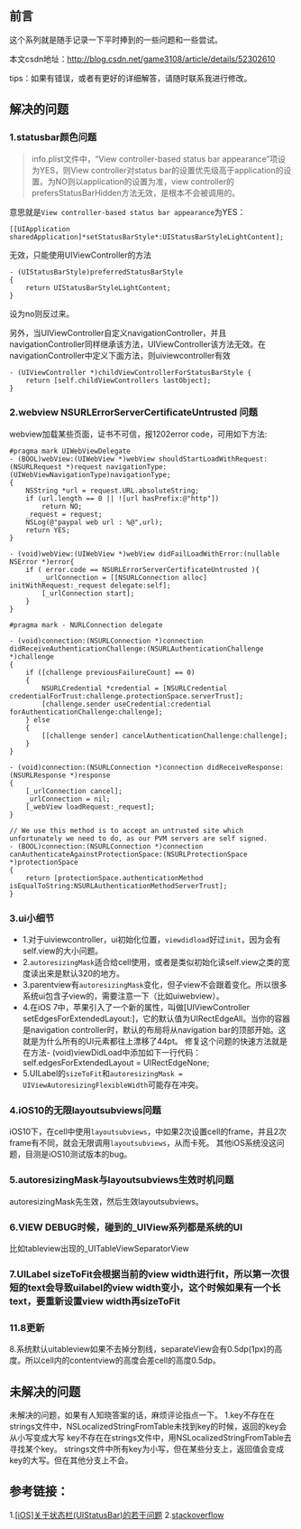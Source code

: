 ## 前言
这个系列就是随手记录一下平时捧到的一些问题和一些尝试。

本文csdn地址：http://blog.csdn.net/game3108/article/details/52302610

tips：如果有错误，或者有更好的详细解答，请随时联系我进行修改。

## 解决的问题
### 1.statusbar颜色问题

>info.plist文件中，“View controller-based status bar appearance”项设为YES，则View controller对status bar的设置优先级高于application的设置。为NO则以application的设置为准，view controller的prefersStatusBarHidden方法无效，是根本不会被调用的。

意思就是``View controller-based status bar appearance``为YES：
```
[[UIApplication sharedApplication]*setStatusBarStyle*:UIStatusBarStyleLightContent];
```
无效，只能使用UIViewController的方法
```
- (UIStatusBarStyle)preferredStatusBarStyle
{
    return UIStatusBarStyleLightContent;
}
```
设为no则反过来。

另外，当UIViewController自定义navigationController，并且navigationController同样继承该方法，UIViewController该方法无效。在navigationController中定义下面方法，则uiviewcontroller有效
```
- (UIViewController *)childViewControllerForStatusBarStyle {
    return [self.childViewControllers lastObject];
}
```

### 2.webview NSURLErrorServerCertificateUntrusted 问题
webview加载某些页面，证书不可信，报1202error code，可用如下方法:
```
#pragma mark UIWebViewDelegate
- (BOOL)webView:(UIWebView *)webView shouldStartLoadWithRequest:(NSURLRequest *)request navigationType:(UIWebViewNavigationType)navigationType;
{
    NSString *url = request.URL.absoluteString;
    if (url.length == 0 || ![url hasPrefix:@"http"])
        return NO;
    _request = request;
    NSLog(@"paypal web url : %@",url);
    return YES;
}

- (void)webView:(UIWebView *)webView didFailLoadWithError:(nullable NSError *)error{
    if ( error.code == NSURLErrorServerCertificateUntrusted ){
        _urlConnection = [[NSURLConnection alloc] initWithRequest:_request delegate:self];
        [_urlConnection start];
    }
}

#pragma mark - NURLConnection delegate

- (void)connection:(NSURLConnection *)connection didReceiveAuthenticationChallenge:(NSURLAuthenticationChallenge *)challenge
{
    if ([challenge previousFailureCount] == 0)
    {
        NSURLCredential *credential = [NSURLCredential credentialForTrust:challenge.protectionSpace.serverTrust];
        [challenge.sender useCredential:credential forAuthenticationChallenge:challenge];
    } else
    {
        [[challenge sender] cancelAuthenticationChallenge:challenge];
    }
}

- (void)connection:(NSURLConnection *)connection didReceiveResponse:(NSURLResponse *)response
{
    [_urlConnection cancel];
    _urlConnection = nil;
    [_webView loadRequest:_request];
}

// We use this method is to accept an untrusted site which unfortunately we need to do, as our PVM servers are self signed.
- (BOOL)connection:(NSURLConnection *)connection canAuthenticateAgainstProtectionSpace:(NSURLProtectionSpace *)protectionSpace
{
    return [protectionSpace.authenticationMethod isEqualToString:NSURLAuthenticationMethodServerTrust];
}
```

### 3.ui小细节
* 1.对于uiviewcontroller，ui初始化位置，``viewdidload``好过``init``，因为会有self.view的大小问题。
* 2.``autoresizingMask``适合给cell使用，或者是类似初始化读self.view之类的宽度读出来是默认320的地方。
* 3.parentview有``autoresizingMask``变化，但子view不会跟着变化。所以很多系统ui包含子view的，需要注意一下（比如uiwebview）。
* 4.在iOS 7中，苹果引入了一个新的属性，叫做[UIViewController setEdgesForExtendedLayout:]，它的默认值为UIRectEdgeAll。当你的容器是navigation controller时，默认的布局将从navigation bar的顶部开始。这就是为什么所有的UI元素都往上漂移了44pt。
修复这个问题的快速方法就是在方法- (void)viewDidLoad中添加如下一行代码：
self.edgesForExtendedLayout = UIRectEdgeNone;
* 5.UILabel的``sizeToFit``和``autoresizingMask = UIViewAutoresizingFlexibleWidth``可能存在冲突。

### 4.iOS10的无限layoutsubviews问题
iOS10下，在cell中使用``layoutsubviews``，中如果2次设置cell的frame，并且2次frame有不同，就会无限调用``layoutsubviews``，从而卡死。
其他iOS系统没这问题，目测是iOS10测试版本的bug。

### 5.autoresizingMask与layoutsubviews生效时机问题
autoresizingMask先生效，然后生效layoutsubviews。

### 6.VIEW DEBUG时候，碰到的_UIView系列都是系统的UI
比如tableview出现的_UITableViewSeparatorView

### 7.UILabel sizeToFit会根据当前的view width进行fit，所以第一次很短的text会导致uilabel的view width变小，这个时候如果有一个长text，要重新设置view width再sizeToFit

### 11.8更新
8.系统默认uitableview如果不去掉分割线，separateView会有0.5dp(1px)的高度。所以cell内的contentview的高度会差cell的高度0.5dp。

## 未解决的问题
未解决的问题，如果有人知晓答案的话，麻烦评论指点一下。
1.key不存在在strings文件中，NSLocalizedStringFromTable未找到key的时候，返回的key会从小写变成大写
key不存在在strings文件中，用NSLocalizedStringFromTable去寻找某个key。
strings文件中所有key为小写，但在某些分支上，返回值会变成key的大写。但在其他分支上不会。

## 参考链接：
1.[[iOS]关于状态栏(UIStatusBar)的若干问题](http://www.cnblogs.com/alby/p/4859537.html)
2.[stackoverflow](http://stackoverflow.com/questions/11573164/uiwebview-to-view-self-signed-websites-no-private-api-not-nsurlconnection-i)
